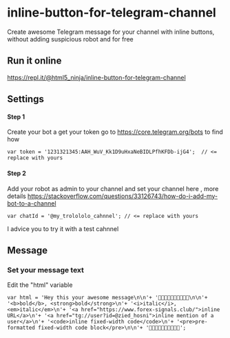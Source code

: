 # inline-button-for-telegram-channel
Create awesome Telegram message for your channel with inline buttons, without adding suspicious robot and for free

## Run it online 

https://repl.it/@html5_ninja/inline-button-for-telegram-channel

## Settings

#### Step 1 

Create your bot a get your token go to https://core.telegram.org/bots to find how 

`var token = '1231321345:AAH_WuV_Kk1D9uHxaNeBIDLPfhKFDb-ijG4';  // <= replace with yours`

#### Step 2

Add your robot as admin to your channel and set your channel here , more details https://stackoverflow.com/questions/33126743/how-do-i-add-my-bot-to-a-channel

`var chatId = '@my_trolololo_cahnnel'; // <= replace with yours`

I advice you to try it with a test cahnnel 

## Message 

### Set your message text
Edit the "html" variable 

`var html = 'Hey this your awesome message\n\n'+
'🤖🤖🤖🤖🤖🤖🤖🤖🤖🤖\n\n'+
'<b>bold</b>, <strong>bold</strong>\n'+
'<i>italic</i>, <em>italic</em>\n'+
'<a href="https://www.forex-signals.club/">inline URL</a>\n'+
'<a href="tg://user?id=@zied_hosni">inline mention of a user</a>\n'+
'<code>inline fixed-width code</code>\n'+
'<pre>pre-formatted fixed-width code block</pre>\n\n'+
'🍩🍩🍩🍩🍩🍩🍩🍩🍩🍩';`
